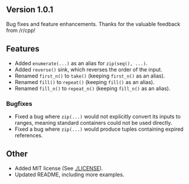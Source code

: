 ## Version 1.0.1

Bug fixes and feature enhancements. Thanks for the valuable feedback from /r/cpp!

## Features

- Added `enumerate(...)` as an alias for `zip(seq(), ...)`.
- Added `reverse()` sink, which reverses the order of the input.
- Renamed `first_n()` to `take()` (keeping `first_n()` as an alias).
- Renamed `fill()` to `repeat()` (keeping `fill()` as an alias).
- Renamed `fill_n()` to `repeat_n()` (keeping `fill_n()` as an alias).

### Bugfixes

- Fixed a bug where `zip(...)` would not explicitly convert its inputs to ranges, meaning standard
  containers could not be used directly.
- Fixed a bug where `zip(...)` would produce tuples containing expired references.

## Other

- Added MIT license (See [./LICENSE](LICENSE)).
- Updated README, including more examples.